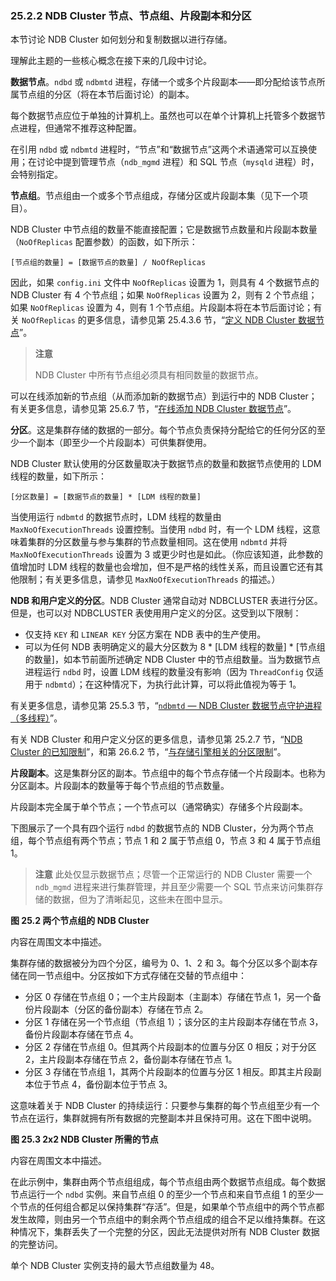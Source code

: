 ### 25.2.2 NDB Cluster 节点、节点组、片段副本和分区

本节讨论 NDB Cluster 如何划分和复制数据以进行存储。

理解此主题的一些核心概念在接下来的几段中讨论。

**数据节点**。`ndbd` 或 `ndbmtd` 进程，存储一个或多个片段副本——即分配给该节点所属节点组的分区（将在本节后面讨论）的副本。

每个数据节点应位于单独的计算机上。虽然也可以在单个计算机上托管多个数据节点进程，但通常不推荐这种配置。

在引用 `ndbd` 或 `ndbmtd` 进程时，“节点”和“数据节点”这两个术语通常可以互换使用；在讨论中提到管理节点（`ndb_mgmd` 进程）和 SQL 节点（`mysqld` 进程）时，会特别指定。

**节点组**。节点组由一个或多个节点组成，存储分区或片段副本集（见下一个项目）。

NDB Cluster 中节点组的数量不能直接配置；它是数据节点数量和片段副本数量（`NoOfReplicas` 配置参数）的函数，如下所示：

```
[节点组的数量] = [数据节点的数量] / NoOfReplicas
```

因此，如果 `config.ini` 文件中 `NoOfReplicas` 设置为 1，则具有 4 个数据节点的 NDB Cluster 有 4 个节点组；如果 `NoOfReplicas` 设置为 2，则有 2 个节点组；如果 `NoOfReplicas` 设置为 4，则有 1 个节点组。片段副本将在本节后面讨论；有关 `NoOfReplicas` 的更多信息，请参见第 25.4.3.6 节，“[定义 NDB Cluster 数据节点](#defining-ndb-cluster-data-nodes)”。

> **注意**
>
> NDB Cluster 中所有节点组必须具有相同数量的数据节点。

可以在线添加新的节点组（从而添加新的数据节点）到运行中的 NDB Cluster；有关更多信息，请参见第 25.6.7 节，“[在线添加 NDB Cluster 数据节点](#adding-ndb-cluster-data-nodes-online)”。

**分区**。这是集群存储的数据的一部分。每个节点负责保持分配给它的任何分区的至少一个副本（即至少一个片段副本）可供集群使用。

NDB Cluster 默认使用的分区数量取决于数据节点的数量和数据节点使用的 LDM 线程的数量，如下所示：

```
[分区数量] = [数据节点的数量] * [LDM 线程的数量]
```

当使用运行 `ndbmtd` 的数据节点时，LDM 线程的数量由 `MaxNoOfExecutionThreads` 设置控制。当使用 `ndbd` 时，有一个 LDM 线程，这意味着集群的分区数量与参与集群的节点数量相同。这在使用 `ndbmtd` 并将 `MaxNoOfExecutionThreads` 设置为 3 或更少时也是如此。（你应该知道，此参数的值增加时 LDM 线程的数量也会增加，但不是严格的线性关系，而且设置它还有其他限制；有关更多信息，请参见 `MaxNoOfExecutionThreads` 的描述。）

**NDB 和用户定义的分区**。NDB Cluster 通常自动对 NDBCLUSTER 表进行分区。但是，也可以对 NDBCLUSTER 表使用用户定义的分区。这受到以下限制：

- 仅支持 `KEY` 和 `LINEAR KEY` 分区方案在 NDB 表中的生产使用。
- 可以为任何 NDB 表明确定义的最大分区数为 8 * [LDM 线程的数量] * [节点组的数量]，如本节前面所述确定 NDB Cluster 中的节点组数量。当为数据节点进程运行 `ndbd` 时，设置 LDM 线程的数量没有影响（因为 `ThreadConfig` 仅适用于 `ndbmtd`）；在这种情况下，为执行此计算，可以将此值视为等于 1。

有关更多信息，请参见第 25.5.3 节，“[`ndbmtd` — NDB Cluster 数据节点守护进程（多线程）](#ndbmtd-the-ndb-cluster-data-node-daemon-multi-threaded)”。

有关 NDB Cluster 和用户定义分区的更多信息，请参见第 25.2.7 节，“[NDB Cluster 的已知限制](#known-limitations-of-ndb-cluster)”，和第 26.6.2 节，“[与存储引擎相关的分区限制](#partitioning-limitations-relating-to-storage-engines)”。

**片段副本**。这是集群分区的副本。节点组中的每个节点存储一个片段副本。也称为分区副本。片段副本的数量等于每个节点组的节点数量。

片段副本完全属于单个节点；一个节点可以（通常确实）存储多个片段副本。

下图展示了一个具有四个运行 `ndbd` 的数据节点的 NDB Cluster，分为两个节点组，每个节点组有两个节点；节点 1 和 2 属于节点组 0，节点 3 和 4 属于节点组 1。

> **注意**
> 此处仅显示数据节点；尽管一个正常运行的 NDB Cluster 需要一个 `ndb_mgmd` 进程来进行集群管理，并且至少需要一个 SQL 节点来访问集群存储的数据，但为了清晰起见，这些未在图中显示。

**图 25.2 两个节点组的 NDB Cluster**

内容在周围文本中描述。

集群存储的数据被分为四个分区，编号为 0、1、2 和 3。每个分区以多个副本存储在同一节点组中。分区按如下方式存储在交替的节点组中：

- 分区 0 存储在节点组 0；一个主片段副本（主副本）存储在节点 1，另一个备份片段副本（分区的备份副本）存储在节点 2。
- 分区 1 存储在另一个节点组（节点组 1）；该分区的主片段副本存储在节点 3，备份片段副本存储在节点 4。
- 分区 2 存储在节点组 0。但其两个片段副本的位置与分区 0 相反；对于分区 2，主片段副本存储在节点 2，备份副本存储在节点 1。
- 分区 3 存储在节点组 1，其两个片段副本的位置与分区 1 相反。即其主片段副本位于节点 4，备份副本位于节点 3。

这意味着关于 NDB Cluster 的持续运行：只要参与集群的每个节点组至少有一个节点在运行，集群就拥有所有数据的完整副本并且保持可用。这在下图中说明。

**图 25.3 2x2 NDB Cluster 所需的节点**

内容在周围文本中描述。

在此示例中，集群由两个节点组组成，每个节点组由两个数据节点组成。每个数据节点运行一个 `ndbd` 实例。来自节点组 0 的至少一个节点和来自节点组 1 的至少一个节点的任何组合都足以保持集群“存活”。但是，如果单个节点组中的两个节点都发生故障，则由另一个节点组中的剩余两个节点组成的组合不足以维持集群。在这种情况下，集群丢失了一个完整的分区，因此无法提供对所有 NDB Cluster 数据的完整访问。

单个 NDB Cluster 实例支持的最大节点组数量为 48。